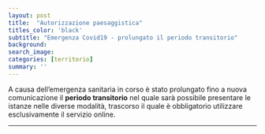 ```yaml
---
layout: post
title:  "Autorizzazione paesaggistica"
titles_color: 'black'
subtitle: "Emergenza Covid19 - prolungato il periodo transitorio"
background:
search_image:
categories: [territorio]
summary: ''
---
```


A causa dell’emergenza sanitaria in corso è stato prolungato fino a nuova comunicazione il **periodo transitorio** nel quale sarà possibile presentare le istanze nelle diverse modalità, trascorso il quale è obbligatorio utilizzare esclusivamente il servizio online.


---
